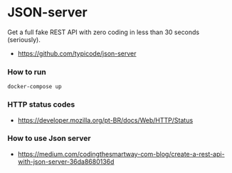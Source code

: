 # JSON-server

Get a full fake REST API with zero coding in less than 30 seconds (seriously).  

- https://github.com/typicode/json-server

### How to run

```
docker-compose up
```

### HTTP status codes

- https://developer.mozilla.org/pt-BR/docs/Web/HTTP/Status

### How to use Json server

- https://medium.com/codingthesmartway-com-blog/create-a-rest-api-with-json-server-36da8680136d